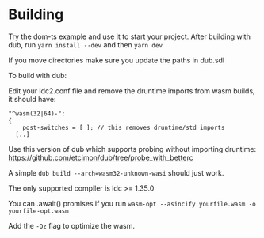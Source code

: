 # Building

Try the dom-ts example and use it to start your project. After building with dub, run `yarn install --dev` and then `yarn dev`

If you move directories make sure you update the paths in dub.sdl

To build with dub:

Edit your ldc2.conf file and remove the druntime imports from wasm builds, it should have:

```
"^wasm(32|64)-":
{
    post-switches = [ ]; // this removes druntime/std imports
  [..]
```

Use this version of dub which supports probing without importing druntime: https://github.com/etcimon/dub/tree/probe_with_betterc

A simple `dub build --arch=wasm32-unknown-wasi` should just work.

The only supported compiler is ldc >= 1.35.0

You can .await() promises if you run `wasm-opt --asincify yourfile.wasm -o yourfile-opt.wasm`

Add the `-Oz` flag to optimize the wasm.